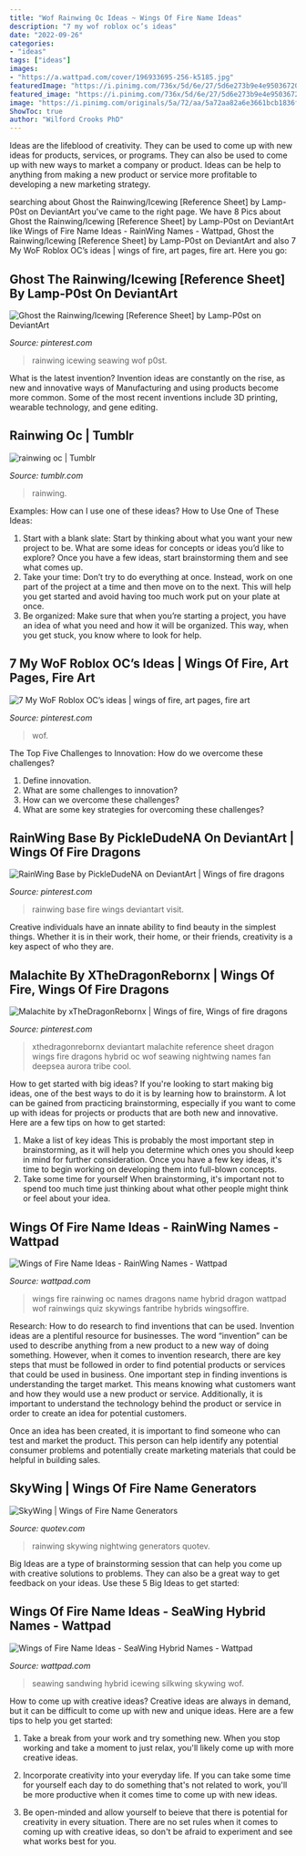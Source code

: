 ```yaml
---
title: "Wof Rainwing Oc Ideas ~ Wings Of Fire Name Ideas"
description: "7 my wof roblox oc’s ideas"
date: "2022-09-26"
categories:
- "ideas"
tags: ["ideas"]
images:
- "https://a.wattpad.com/cover/196933695-256-k5185.jpg"
featuredImage: "https://i.pinimg.com/736x/5d/6e/27/5d6e273b9e4e9503672018accde06787.jpg"
featured_image: "https://i.pinimg.com/736x/5d/6e/27/5d6e273b9e4e9503672018accde06787.jpg"
image: "https://i.pinimg.com/originals/5a/72/aa/5a72aa82a6e3661bcb1836f7b0dae5c7.png"
ShowToc: true
author: "Wilford Crooks PhD"
---
```



Ideas are the lifeblood of creativity. They can be used to come up with new ideas for products, services, or programs. They can also be used to come up with new ways to market a company or product. Ideas can be help to anything from making a new product or service more profitable to developing a new marketing strategy.

	

		
searching about Ghost the Rainwing/Icewing [Reference Sheet] by Lamp-P0st on DeviantArt you've came to the right page. We have 8 Pics about Ghost the Rainwing/Icewing [Reference Sheet] by Lamp-P0st on DeviantArt like Wings of Fire Name Ideas - RainWing Names - Wattpad, Ghost the Rainwing/Icewing [Reference Sheet] by Lamp-P0st on DeviantArt and also 7 My WoF Roblox OC’s ideas | wings of fire, art pages, fire art. Here you go:
		
    
## Ghost The Rainwing/Icewing [Reference Sheet] By Lamp-P0st On DeviantArt

<img loading=lazy src="https://i.pinimg.com/originals/5a/72/aa/5a72aa82a6e3661bcb1836f7b0dae5c7.png" onerror="this.onerror=null;this.src='https://tse2.mm.bing.net/th?id=OIP.gHc9dRr_kZNDLdcOjqyLJAHaIO&amp;pid=15.1';" alt="Ghost the Rainwing/Icewing [Reference Sheet] by Lamp-P0st on DeviantArt">

_Source: pinterest.com_

>rainwing icewing seawing wof p0st. 

	

What is the latest invention?
Invention ideas are constantly on the rise, as new and innovative ways of Manufacturing and using products become more common. Some of the most recent inventions include 3D printing, wearable technology, and gene editing.

    
## Rainwing Oc | Tumblr

<img loading=lazy src="https://78.media.tumblr.com/ff18844561d51aa4b2bedee9ec27ce28/tumblr_p3yhoahg3z1vv5rqao1_500.png" onerror="this.onerror=null;this.src='https://tse1.mm.bing.net/th?id=OIP.q9lxrEX9B8M6nunY1NBBKQHaIO&amp;pid=15.1';" alt="rainwing oc | Tumblr">

_Source: tumblr.com_

>rainwing. 

	

Examples: How can I use one of these ideas?
How to Use One of These Ideas: 
1. Start with a blank slate: Start by thinking about what you want your new project to be. What are some ideas for concepts or ideas you’d like to explore? Once you have a few ideas, start brainstorming them and see what comes up. 
2. Take your time: Don’t try to do everything at once. Instead, work on one part of the project at a time and then move on to the next. This will help you get started and avoid having too much work put on your plate at once. 
3. Be organized: Make sure that when you’re starting a project, you have an idea of what you need and how it will be organized. This way, when you get stuck, you know where to look for help. 

    
## 7 My WoF Roblox OC’s Ideas | Wings Of Fire, Art Pages, Fire Art

<img loading=lazy src="https://i.pinimg.com/474x/18/27/cc/1827cc3088dd3cf93754337e58da31fa.jpg" onerror="this.onerror=null;this.src='https://tse3.mm.bing.net/th?id=OIP.R7cXsjBRH_xVq5prJRV6MgAAAA&amp;pid=15.1';" alt="7 My WoF Roblox OC’s ideas | wings of fire, art pages, fire art">

_Source: pinterest.com_

>wof. 

	

The Top Five Challenges to Innovation: How do we overcome these challenges?
1. Define innovation.
2. What are some challenges to innovation? 
3. How can we overcome these challenges? 
4. What are some key strategies for overcoming these challenges?

    
## RainWing Base By PickleDudeNA On DeviantArt | Wings Of Fire Dragons

<img loading=lazy src="https://i.pinimg.com/736x/5d/6e/27/5d6e273b9e4e9503672018accde06787.jpg" onerror="this.onerror=null;this.src='https://tse3.mm.bing.net/th?id=OIP.q8gBf2e7RrLluiOTsixqvQAAAA&amp;pid=15.1';" alt="RainWing Base by PickleDudeNA on DeviantArt | Wings of fire dragons">

_Source: pinterest.com_

>rainwing base fire wings deviantart visit. 

	

Creative individuals have an innate ability to find beauty in the simplest things. Whether it is in their work, their home, or their friends, creativity is a key aspect of who they are.

    
## Malachite By XTheDragonRebornx | Wings Of Fire, Wings Of Fire Dragons

<img loading=lazy src="https://i.pinimg.com/originals/ff/5e/80/ff5e80300b6c561077f04b15aa613c7b.png" onerror="this.onerror=null;this.src='https://tse1.mm.bing.net/th?id=OIP.a3ZjK6WE586FNuw_zob4JgHaEc&amp;pid=15.1';" alt="Malachite by xTheDragonRebornx | Wings of fire, Wings of fire dragons">

_Source: pinterest.com_

>xthedragonrebornx deviantart malachite reference sheet dragon wings fire dragons hybrid oc wof seawing nightwing names fan deepsea aurora tribe cool. 

	

How to get started with big ideas?
If you're looking to start making big ideas, one of the best ways to do it is by learning how to brainstorm. A lot can be gained from practicing brainstorming, especially if you want to come up with ideas for projects or products that are both new and innovative. Here are a few tips on how to get started: 
1. Make a list of key ideas 
This is probably the most important step in brainstorming, as it will help you determine which ones you should keep in mind for further consideration. Once you have a few key ideas, it's time to begin working on developing them into full-blown concepts. 
2. Take some time for yourself 
When brainstorming, it's important not to spend too much time just thinking about what other people might think or feel about your idea.

    
## Wings Of Fire Name Ideas - RainWing Names - Wattpad

<img loading=lazy src="https://d.wattpad.com/story_parts/773824093/images/15ca3cf8d32da8d6438232459168.png" onerror="this.onerror=null;this.src='https://tse3.mm.bing.net/th?id=OIP.bd1iyZ4FtnHjXbE9lc55aQAAAA&amp;pid=15.1';" alt="Wings of Fire Name Ideas - RainWing Names - Wattpad">

_Source: wattpad.com_

>wings fire rainwing oc names dragons name hybrid dragon wattpad wof rainwings quiz skywings fantribe hybrids wingsoffire. 

	

Research: How to do research to find inventions that can be used.
Invention ideas are a plentiful resource for businesses. The word “invention” can be used to describe anything from a new product to a new way of doing something. However, when it comes to invention research, there are key steps that must be followed in order to find potential products or services that could be used in business. 
One important step in finding inventions is understanding the target market. This means knowing what customers want and how they would use a new product or service. Additionally, it is important to understand the technology behind the product or service in order to create an idea for potential customers. 

Once an idea has been created, it is important to find someone who can test and market the product. This person can help identify any potential consumer problems and potentially create marketing materials that could be helpful in building sales.

    
## SkyWing | Wings Of Fire Name Generators

<img loading=lazy src="https://www.quotev.com/quizi/12573214/4/1593782838" onerror="this.onerror=null;this.src='https://tse3.mm.bing.net/th?id=OIP.Lo_pihsFm0Ij95FIzUq-EwAAAA&amp;pid=15.1';" alt="SkyWing | Wings of Fire Name Generators">

_Source: quotev.com_

>rainwing skywing nightwing generators quotev. 

	

Big Ideas are a type of brainstorming session that can help you come up with creative solutions to problems. They can also be a great way to get feedback on your ideas. Use these 5 Big Ideas to get started: 

    
## Wings Of Fire Name Ideas - SeaWing Hybrid Names - Wattpad

<img loading=lazy src="https://a.wattpad.com/cover/196933695-256-k5185.jpg" onerror="this.onerror=null;this.src='https://tse1.mm.bing.net/th?id=OIP.8jMQLrJlHMrBcS6aDCpGvQAAAA&amp;pid=15.1';" alt="Wings of Fire Name Ideas - SeaWing Hybrid Names - Wattpad">

_Source: wattpad.com_

>seawing sandwing hybrid icewing silkwing skywing wof. 

	

How to come up with creative ideas?
Creative ideas are always in demand, but it can be difficult to come up with new and unique ideas. Here are a few tips to help you get started:
1. Take a break from your work and try something new. When you stop working and take a moment to just relax, you'll likely come up with more creative ideas.

2. Incorporate creativity into your everyday life. If you can take some time for yourself each day to do something that's not related to work, you'll be more productive when it comes time to come up with new ideas.

3. Be open-minded and allow yourself to beieve that there is potential for creativity in every situation. There are no set rules when it comes to coming up with creative ideas, so don't be afraid to experiment and see what works best for you.

